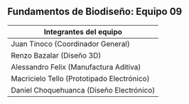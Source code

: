 ## Fundamentos de Biodiseño: Equipo 09
|    Integrantes del equipo            |   
| ------------------------------------|
|   Juan Tinoco (Coordinador General) |
|Renzo Bazalar (Diseño 3D)  |
|  Alessandro Felix (Manufactura Aditiva)|
| Macricielo Tello (Prototipado Electrónico)|
|    Daniel Choquehuanca (Diseño Electrónico) |
